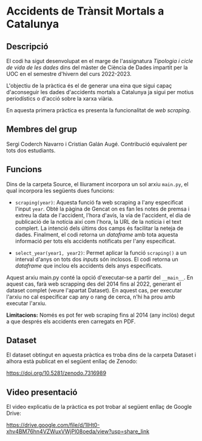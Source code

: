 # Accidents de Trànsit Mortals a Catalunya

## Descripció
El codi ha sigut desenvolupat en el marge de l'assignatura _Tipologia i cicle
de vida de les dades_ dins del màster de Ciència de Dades impartit per la UOC
en el semestre d'hivern del curs 2022-2023. 

L'objectiu de la pràctica és el de generar una eina que sigui capaç
d'aconseguir les dades d'accidents mortals a Catalunya ja sigui per motius
periodístics o d'acció sobre la xarxa viària. 

En aquesta primera pràctica es presenta la funcionalitat de _web scraping_.
## Membres del grup
Sergi Coderch Navarro i Cristian Galán Augé. Contribució equivalent per tots
dos estudiants. 

## Funcions
Dins de la carpeta Source, el lliurament incorpora un sol arxiu `main.py`, el qual incorpora les següents dues funcions:

* `scraping(year)`: Aquesta funció fa web scraping a l'any especificat
l'input `year`. Obté la pàgina de Gencat on es fan les notes de premsa i extreu
la data de l'accident, l'hora d'avís, la vía de l'accident, el dia de
publicació de la notícia així com l'hora, la URL de la notícia i el text
complert. La intenció dels últims dos camps és facilitar la neteja de dades.
Finalment, el codi retorna un _dataframe_ amb tota aquesta informació per tots
els accidents notificats per l'any especificat.

* `select_year(year1, year2)`: Permet aplicar la funció `scraping()` a un 
interval d'anys on tots dos _inputs_ són inclosos. El codi retorna un
_dataframe_ que inclou els accidents dels anys especificats.

Aquest arxiu main.py conté la opció d'executar-se a partir del `__main__`. En aquest cas, farà web scrapping des del 2014 fins al 2022, generant el dataset complet (veure l'apartat Dataset). En aquest cas, per executar l'arxiu no cal especificar cap any o rang de cerca, n'hi ha prou amb executar l'arxiu.

**Limitacions:** Només es pot fer web scraping fins al 2014 (any inclòs) degut
a que després els accidents eren carregats en PDF.

## Dataset
El dataset obtingut en aquesta pràctica es troba dins de la carpeta Dataset i alhora està publicat en el següent enllaç de Zenodo:

https://doi.org/10.5281/zenodo.7316989 

## Video presentació
El video explicatiu de la pràctica es pot trobar al següent enllaç de Google Drive: 

https://drive.google.com/file/d/1lHt0-xhv4BM76hn4VZWuxVWjPl08oeda/view?usp=share_link
